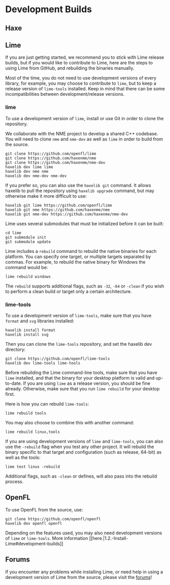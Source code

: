 # Development Builds

## Haxe

## Lime

If you are just getting started, we recommend you to stick with Lime release builds, but if you would like to contribute to Lime, here are the steps to using Lime from GitHub, and rebuilding the binaries manually.

Most of the time, you do not need to use development versions of every library, for example, you may choose to contribute to `lime`, but to keep a release version of `lime-tools` installed. Keep in mind that there can be some incompatibilities between development/release versions.

### lime

To use a development version of `lime`, install or use Git in order to clone the repository.

We collaborate with the NME project to develop a shared C++ codebase. You will need to clone `nme` and `nme-dev` as well as `lime` in order to build from the source.

    git clone https://github.com/openfl/lime
    git clone https://github.com/haxenme/nme
    git clone https://github.com/haxenme/nme-dev
    haxelib dev lime lime
    haxelib dev nme nme
    haxelib dev nme-dev nme-dev

If you prefer so, you can also use the `haxelib git` command. It allows haxelib to pull the repository using `haxelib upgrade` command, but may otherwise make it more difficult to use:

    haxelib git lime https://github.com/openfl/lime
    haxelib git nme https://github.com/haxenme/nme
    haxelib git nme-dev https://github.com/haxenme/nme-dev

Lime uses several submodules that must be initialized before it can be built:

    cd lime
    git submodule init
    git submodule update
    
Lime includes a `rebuild` command to rebuild the native binaries for each platform. You can specify one target, or multiple targets separated by commas. For example, to rebuild the native binary for Windows the command would be:

    lime rebuild windows

The `rebuild` supports additional flags, such as `-32`, `-64` or `-clean` if you wish to perform a clean build or target only a certain architecture.

### lime-tools

To use a development version of `lime-tools`, make sure that you have `format` and `svg` libraries installed:

    haxelib install format
    haxelib install svg

Then you can clone the `lime-tools` repository, and set the haxelib dev directory:

    git clone https://github.com/openfl/lime-tools
    haxelib dev lime-tools lime-tools

Before rebuilding the Lime command-line tools, make sure that you have `lime` installed, and that the binary for your desktop platform is valid and up-to-date. If you are using `lime` as a release version, you should be fine already. Otherwise, make sure that you run `lime rebuild` for your desktop first.

Here is how you can rebuild `lime-tools`:

    lime rebuild tools

You may also choose to combine this with another command:

    lime rebuild linux,tools

If you are using development versions of `lime` and `lime-tools`, you can also use the `-rebuild` flag when you test any other project. It will rebuild the binary specific to that target and configuration (such as release, 64-bit) as well as the tools:

    lime test linux -rebuild

Additional flags, such as `-clean` or defines, will also pass into the rebuild process.

## OpenFL

To use OpenFL from the source, use:

    git clone https://github.com/openfl/openfl
    haxelib dev openfl openfl

Depending on the features used, you may also need development versions of `lime` or `lime-tools`. More information [[here.|1.2.-Install-Lime#development-builds]]

## Forums

If you encounter any problems while installing Lime, or need help in using a development version of Lime from the source, please visit the [forums](http://www.openfl.org/forums/#!/installation)!

